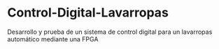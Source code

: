 # Control-Digital-Lavarropas
Desarrollo y prueba de un sistema de control digital para un lavarropas automático mediante una FPGA
